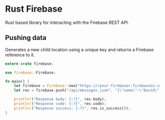 # Rust Firebase

Rust based library for interacting with the Firebase REST API.


## Pushing data

Generates a new child location using a unique key and returns a Firebase reference to it.

```rust
extern crate firebase;

use firebase::Firebase;

fn main() {
    let firebase = Firebase::new("https://<your-firebase>.firebaseio.com");
    let res = firebase.push("/api/messages.json", "{\"name\":\"David\",\"message\":\"Hello from Rust\"}");

    println!("Response body: {:?}", res.body);
    println!("Response code: {:?}", res.code);
    println!("Response success: {:?}", res.is_success());
}
```
